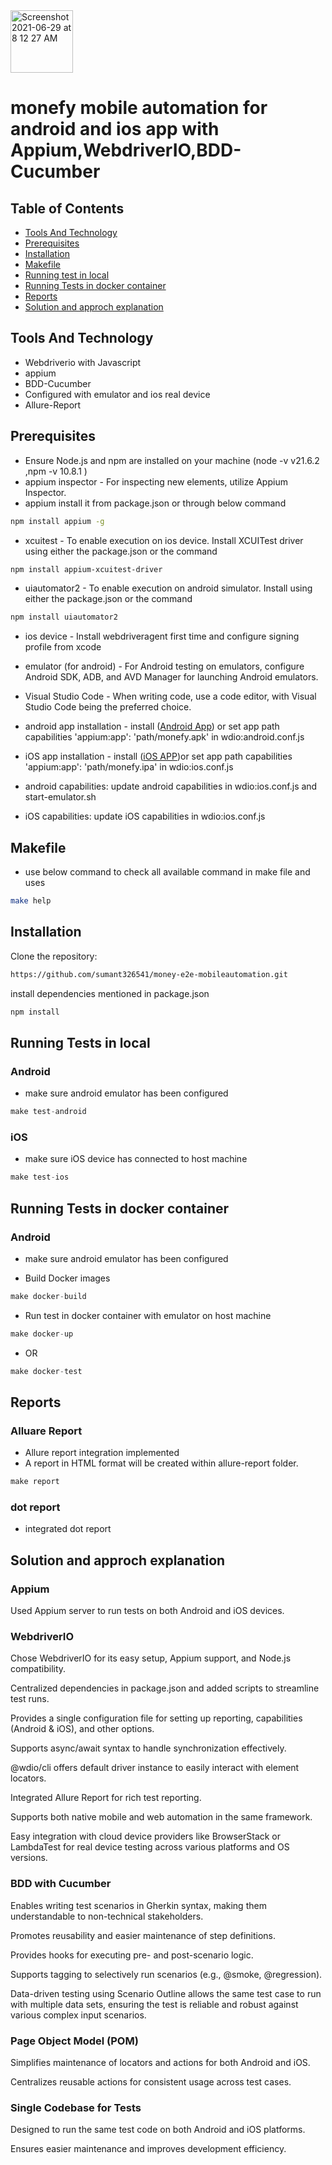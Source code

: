 <img width="100" alt="Screenshot 2021-06-29 at 8 12 27 AM" src="https://user-images.githubusercontent.com/39675511/123728969-d2a87b00-d8b1-11eb-9ece-558d4021f816.png">

# monefy mobile automation for android and ios app with Appium,WebdriverIO,BDD-Cucumber

## Table of Contents

- [Tools And Technology](#tools-and-technology)
- [Prerequisites](#prerequisites)
- [Installation](#installation)
- [Makefile](#makefile)
- [Running test in local](#running-tests-in-local)
- [Running Tests in docker container](#running-tests-in-docker-cotainer)
- [Reports](#reports)
- [Solution and approch explanation](#solution-and-approch-explanation)


## Tools And Technology
- Webdriverio with Javascript
- appium
- BDD-Cucumber
- Configured with emulator and ios real device
- Allure-Report

## Prerequisites

- Ensure Node.js and npm are installed on your machine (node -v
v21.6.2 ,npm -v 10.8.1
)
- appium inspector - For inspecting new elements, utilize Appium Inspector.
- appium  install it from package.json or through below command
```sh
npm install appium -g
```
- xcuitest - To enable execution on ios device. Install XCUITest driver using either the package.json or the command 
```sh
npm install appium-xcuitest-driver
```
- uiautomator2 - To enable execution on android simulator. Install using either the package.json or the command 
```sh
npm install uiautomator2
```
- ios device - Install webdriveragent first time and configure signing profile from xcode
- emulator (for android) - For Android testing on emulators, configure Android SDK, ADB, and AVD Manager for launching Android emulators.
- Visual Studio Code - When writing code, use a code editor, with Visual Studio Code being the preferred choice.

- android app installation - install ([Android App](https://play.google.com/store/apps/details?id=com.monefy.app.lite)) or set app path capabilities 'appium:app': 'path/monefy.apk' in wdio:android.conf.js
- iOS app installation - install ([iOS APP](https://itunes.apple.com/us/app/monefy-money-manager/id1212024409?))or set app path capabilities 'appium:app': 'path/monefy.ipa' in wdio:ios.conf.js 
- android capabilities: update android capabilities in wdio:ios.conf.js and start-emulator.sh
- iOS capabilities: update iOS capabilities in wdio:ios.conf.js 

## Makefile 

- use below command to check all available command in make file and uses 
```sh
make help
```
## Installation

Clone the repository:

```sh
https://github.com/sumant326541/money-e2e-mobileautomation.git
```
install dependencies mentioned in package.json

```sh
npm install
```

## Running Tests in local
### Android

- make sure android emulator has been configured 

```js
make test-android
```
### iOS

- make sure iOS device has connected to host machine

 ```js
make test-ios
```

## Running Tests in docker container
### Android

- make sure android emulator has been configured 

- Build Docker images

```js
make docker-build
```
- Run test in docker container with emulator on host machine

```js
make docker-up
```
- OR

```js
make docker-test
```


## Reports

### Alluare Report
- Allure report integration implemented
- A report in HTML format will be created within allure-report folder.

 ```js
make report
``` 
### dot report
- integrated dot report 

## Solution and approch explanation

 ### Appium
 Used Appium server to run tests on both Android and iOS devices.

 ### WebdriverIO
 Chose WebdriverIO for its easy setup, Appium support, and Node.js compatibility.

 Centralized dependencies in package.json and added scripts to streamline test runs.

 Provides a single configuration file for setting up reporting, capabilities (Android & iOS), and other options.

 Supports async/await syntax to handle synchronization effectively.

 @wdio/cli offers default driver instance to easily interact with element locators.

 Integrated Allure Report for rich test reporting.

 Supports both native mobile and web automation in the same framework.

 Easy integration with cloud device providers like BrowserStack or LambdaTest for real device testing across various platforms and OS versions.

### BDD with Cucumber
 Enables writing test scenarios in Gherkin syntax, making them understandable to non-technical stakeholders.

 Promotes reusability and easier maintenance of step definitions.

 Provides hooks for executing pre- and post-scenario logic.

 Supports tagging to selectively run scenarios (e.g., @smoke, @regression).

 Data-driven testing using Scenario Outline allows the same test case to run with multiple data sets, ensuring the test is reliable and robust against various complex input scenarios.

### Page Object Model (POM)
 Simplifies maintenance of locators and actions for both Android and iOS.

 Centralizes reusable actions for consistent usage across test cases.

### Single Codebase for Tests
 Designed to run the same test code on both Android and iOS platforms.

 Ensures easier maintenance and improves development efficiency.
